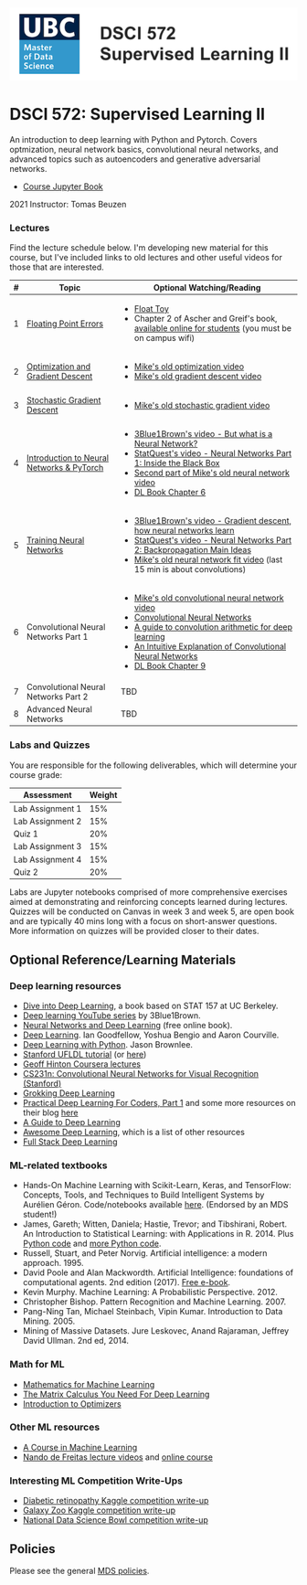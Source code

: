![](lectures/img/572_banner.png)

# DSCI 572: Supervised Learning II

An introduction to deep learning with Python and Pytorch. Covers optmization, neural network basics, convolutional neural networks, and advanced topics such as autoencoders and generative adversarial networks.

- [Course Jupyter Book](https://pages.github.ubc.ca/MDS-2020-21/DSCI_572_sup-learn-2_students/README.html)

2021 Instructor: Tomas Beuzen

### Lectures

Find the lecture schedule below. I'm developing new material for this course, but I've included links to old lectures and other useful videos for those that are interested.

| # | Topic  | Optional Watching/Reading |
|---|--------|--------------|
| 1 | [Floating Point Errors](lectures/lecture1_floating-point.ipynb) | <ul><li>[Float Toy](https://evanw.github.io/float-toy/)</li><li>Chapter 2 of Ascher and Greif's book, [available online for students](http://epubs.siam.org/doi/book/10.1137/9780898719987) (you must be on campus wifi)</li></ul> |
| 2 | [Optimization and Gradient Descent](lectures/lecture2_gradient-descent.ipynb) | <ul><li>[Mike's old optimization video](https://youtu.be/bzj1L997uT8?t=67)</li><li>[Mike's old gradient descent video](https://youtu.be/ao34xqQvuT4)</li></ul> |
| 3 | [Stochastic Gradient Descent](lectures/lecture3_stochastic-gradient-descent.ipynb) | <ul><li>[Mike's old stochastic gradient video](https://youtu.be/lmqV5Z5HZzc?t=106)</li></ul> |
| 4 | [Introduction to Neural Networks & PyTorch](lectures/lecture4_pytorch-neural-networks-pt1.ipynb) | <ul><li>[3Blue1Brown's video - But what is a Neural Network?](https://www.youtube.com/watch?v=aircAruvnKk&list=PLZHQObOWTQDNU6R1_67000Dx_ZCJB-3pi)</li><li> [StatQuest's video - Neural Networks Part 1: Inside the Black Box](https://www.youtube.com/watch?v=CqOfi41LfDw)</li><li>[Second part of Mike's old neural network video](https://youtu.be/w60cKkCV_Qk?t=1466)</li><li>[DL Book Chapter 6](http://www.deeplearningbook.org/) </li></ul>|
| 5 | [Training Neural Networks](lectures/lecture5_neural-networks-pt2.ipynb) | <ul><li>[3Blue1Brown's video - Gradient descent, how neural networks learn](https://www.youtube.com/watch?v=IHZwWFHWa-w&index=2&list=PLZHQObOWTQDNU6R1_67000Dx_ZCJB-3pi)</li><li>[StatQuest's video - Neural Networks Part 2: Backpropagation Main Ideas](https://www.youtube.com/watch?v=IN2XmBhILt4)</li><li>[Mike's old neural network fit video](https://youtu.be/3l9pyhpxGtU?t=124) (last 15 min is about convolutions)</li></ul>
| 6 | Convolutional Neural Networks Part 1 | <ul><li>[Mike's old convolutional neural network video](https://youtu.be/qb01ggeiT_g)</li><li>[Convolutional Neural Networks](http://cs231n.github.io/convolutional-networks/)</li><li>[A guide to convolution arithmetic for deep learning](https://arxiv.org/pdf/1603.07285.pdf)</li><li>[An Intuitive Explanation of Convolutional Neural Networks](https://ujjwalkarn.me/2016/08/11/intuitive-explanation-convnets/)</li><li>[DL Book Chapter 9](http://www.deeplearningbook.org/)</li></ul>|
| 7 |  Convolutional Neural Networks Part 2 | TBD|
| 8 |  Advanced Neural Networks | TBD |

### Labs and Quizzes

You are responsible for the following deliverables, which will determine your course grade:

| Assessment       | Weight |
|------------------|--------|
| Lab Assignment 1 | 15%    |
| Lab Assignment 2 | 15%    |
| Quiz 1           | 20%    |
| Lab Assignment 3 | 15%    |
| Lab Assignment 4 | 15%    |
| Quiz 2           | 20%    |

Labs are Jupyter notebooks comprised of more comprehensive exercises aimed at demonstrating and reinforcing concepts learned during lectures. Quizzes will be conducted on Canvas in week 3 and week 5, are open book and are typically 40 mins long with a focus on short-answer questions. More information on quizzes will be provided closer to their dates.


## Optional Reference/Learning Materials

### Deep learning resources
- [Dive into Deep Learning](http://d2l.ai/chapter_introduction/index.html), a book based on STAT 157 at UC Berkeley.
- [Deep learning YouTube series](https://www.youtube.com/watch?v=aircAruvnKk) by 3Blue1Brown.
- [Neural Networks and Deep Learning](http://neuralnetworksanddeeplearning.com/) (free online book).
- [Deep Learning](http://www.deeplearningbook.org/). Ian Goodfellow, Yoshua Bengio and Aaron Courville.
- [Deep Learning with Python](https://machinelearningmastery.com/deep-learning-with-python). Jason Brownlee.
- [Stanford UFLDL tutorial](http://deeplearning.stanford.edu/wiki/index.php/UFLDL_Tutorial) (or [here](http://deeplearning.stanford.edu/tutorial/))
- [Geoff Hinton Coursera lectures](https://www.youtube.com/playlist?list=PLoRl3Ht4JOcdU872GhiYWf6jwrk_SNhz9)
- [CS231n: Convolutional Neural Networks for Visual Recognition (Stanford)](http://cs231n.github.io/)
- [Grokking Deep Learning](https://www.manning.com/books/grokking-deep-learning)
- [Practical Deep Learning For Coders, Part 1](http://course.fast.ai/) and some more resources on their blog [here](http://www.fast.ai/2016/12/19/favorite-posts/)
- [A Guide to Deep Learning](http://yerevann.com/a-guide-to-deep-learning/)
- [Awesome Deep Learning](https://github.com/ChristosChristofidis/awesome-deep-learning), which is a list of other resources
- [Full Stack Deep Learning](https://fullstackdeeplearning.com/)

### ML-related textbooks

- Hands-On Machine Learning with Scikit-Learn, Keras, and TensorFlow: Concepts, Tools, and Techniques to Build Intelligent Systems by Aurélien Géron. Code/notebooks available [here](https://github.com/ageron/handson-ml2). (Endorsed by an MDS student!)
- James, Gareth; Witten, Daniela; Hastie, Trevor; and Tibshirani, Robert. An Introduction to Statistical Learning: with Applications in R. 2014. Plus [Python code](https://github.com/JWarmenhoven/ISLR-python) and [more Python code](https://github.com/mscaudill/IntroStatLearn).
- Russell, Stuart, and Peter Norvig. Artificial intelligence: a modern approach. 1995.
- David Poole and Alan Mackwordth. Artificial Intelligence: foundations of computational agents. 2nd edition (2017). [Free e-book](http://artint.info/).
- Kevin Murphy. Machine Learning: A Probabilistic Perspective. 2012.
- Christopher Bishop. Pattern Recognition and Machine Learning. 2007.
- Pang-Ning Tan, Michael Steinbach, Vipin Kumar. Introduction to Data Mining. 2005.
- Mining of Massive Datasets. Jure Leskovec, Anand Rajaraman, Jeffrey David Ullman. 2nd ed, 2014.

### Math for ML

- [Mathematics for Machine Learning](https://mml-book.github.io/)
- [The Matrix Calculus You Need For Deep Learning](http://parrt.cs.usfca.edu/doc/matrix-calculus/index.html)
- [Introduction to Optimizers](https://blog.algorithmia.com/introduction-to-optimizers/)

### Other ML resources

- [A Course in Machine Learning](http://ciml.info/)
- [Nando de Freitas lecture videos](https://www.youtube.com/watch?v=PlhFWT7vAEw) and [online course](https://www.cs.ox.ac.uk/people/nando.defreitas/machinelearning/)

### Interesting ML Competition Write-Ups

- [Diabetic retinopathy Kaggle competition write-up](http://jeffreydf.github.io/diabetic-retinopathy-detection/)
- [Galaxy Zoo Kaggle competition write-up](https://benanne.github.io/2014/04/05/galaxy-zoo.html)
- [National Data Science Bowl competition write-up](https://benanne.github.io/2015/03/17/plankton.html)

## Policies

Please see the general [MDS policies](https://ubc-mds.github.io/policies/).

